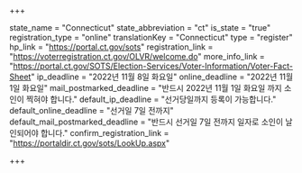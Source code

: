 +++

state_name = "Connecticut"
state_abbreviation = "ct"
is_state = "true"
registration_type = "online"
translationKey = "Connecticut"
type = "register"
hp_link = "https://portal.ct.gov/sots"
registration_link = "https://voterregistration.ct.gov/OLVR/welcome.do"
more_info_link = "https://portal.ct.gov/SOTS/Election-Services/Voter-Information/Voter-Fact-Sheet"
ip_deadline = "2022년 11월 8일 화요일"
online_deadline = "2022년 11월 1일 화요일"
mail_postmarked_deadline = "반드시 2022년 11월 1일 화요일 까지 소인이 찍혀야 합니다."
default_ip_deadline = "선거당일까지 등록이 가능합니다."
default_online_deadline = "선거일 7일 전까지"
default_mail_postmarked_deadline = "반드시 선거일 7일 전까지 일자로 소인이 날인되어야 합니다."
confirm_registration_link = "https://portaldir.ct.gov/sots/LookUp.aspx"

+++